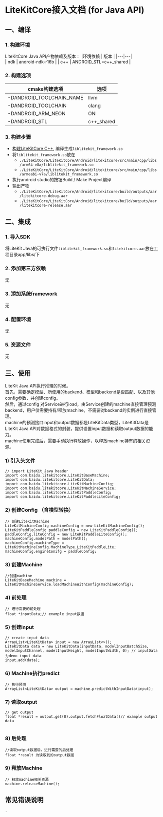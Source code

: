 # LiteKitCore接入文档 (for Java API)


## 一、编译
### 1. 构建环境
LiteKitCore Java API产物依赖及版本：
|环境依赖 | 版本 |
|---|---|  
| ndk | android-ndk-r16b |
| c++ | ANDROID_STL=c++_shared |



### 2. 构建选项
|cmake构建选项 | 选项 |
|---|---|  
| -DANDROID_TOOLCHAIN_NAME | llvm |
| -DANDROID_TOOLCHAIN | clang |
|-DANDROID_ARM_NEON | ON |
|-DANDROID_STL | c++_shared  |


### 3. 构建步骤
 - [构建LiteKitCore C++](/Doc/LiteKitCore接入文档(for%20Native%20C%2B%2B%20API%20on%20Android).md), 编译生成`liblitekit_framework.so`
 - 将`liblitekit_framework.so`放在
    - `./LiteKitCore/LiteKitCore/Android/litekitcore/src/main/cpp/libs/arm64-v8a/liblitekit_framework.so`
    - `./LiteKitCore/LiteKitCore/Android/litekitcore/src/main/cpp/libs/armeabi-v7a/liblitekit_framework.so`
- 执行android studio的按钮Build / Make Project编译
- 输出产物
  - `./LiteKitCore/LiteKitCore/Android/litekitcore/build/outputs/aar/litekitcore-debug.aar`
  - `./LiteKitCore/LiteKitCore/Android/litekitcore/build/outputs/aar/litekitcore-release.aar`

## 二、集成
### 1. 导入SDK
将LiteKit Java的可执行文件`liblitekit_framework.so`和`litekitcore.aar`放在工程目录app/libs/下


### 2. 添加第三方依赖
无

### 3. 添加系统framework
无

### 4. 配置环境
无

### 5. 资源文件
无

## 三、使用
   LiteKit Java API执行推理的时候。
   <br>
   首先，需要确定模型、所使用的backend、模型和backend是否匹配、以及其他config参数，并创建config。
   <br>
   然后，通过config 对Service进行load，由Service创建的machine直接管理预测backend，用户仅需要持有/释放machine，不需要对backend的实例进行直接管理。
   <br>
   machine的预测接口input和output数据都是LiteKitData类型，LiteKitData是LiteKit Java API对数据格式的封装，提供设置input数据和读取output数据的能力。
   <br>
   machine使用完成后，需要手动执行释放操作，以释放machine持有的相关资源。
    

### 1) 引入头文件
```
// import LiteKit Java header
import com.baidu.litekitcore.LiteKitBaseMachine;
import com.baidu.litekitcore.LiteKitData;
import com.baidu.litekitcore.LiteKitMachineConfig;
import com.baidu.litekitcore.LiteKitMachineService;
import com.baidu.litekitcore.LiteKitPaddleConfig;
import com.baidu.litekitcore.LiteKitPaddleLiteConfig;
```

### 2) 创建Config （含模型转换）
```
// 创建LiteKitMachine
LiteKitMachineConfig machineConfig = new LiteKitMachineConfig();
LiteKitPaddleConfig paddleConfig = new LiteKitPaddleConfig();
paddleConfig.liteConfig = new LiteKitPaddleLiteConfig();
machineConfig.modelPath = modelPath();
machineConfig.machineType = LiteKitMachineConfig.MachineType.LiteKitPaddleLite;
machineConfig.engineConifg = paddleConfig;
```

### 3) 创建Machine
```
//创建machine
LiteKitBaseMachine machine = LiteKitMachineService.loadMachineWithConfig(machineConfig);
```
### 4) 前处理
```
// 进行需要的前处理
float *inputData;// example input数据
```

### 5) 创建Input
```
// create input data
ArrayList<LiteKitData> input = new ArrayList<>();
LiteKitData data = new LiteKitData(inputData, modelInputBatchSize, modelInputChannel, modelInputHeight, modelInputWidth, 0); // inputData为demo input data
input.add(data);
```

### 6) Machine执行predict
```
// 执行预测
ArrayList<LiteKitData> output = machine.predictWithInputData(input);
```

### 7) 读取output
```
// get output
float *result = output.get(0).output.fetchFloatData()// example output data
        
```
 
### 8) 后处理
```
//读取output数据后，进行需要的后处理
float *result 为读取到的output数据
```

### 9) 释放Machine
```
// 释放machine相关资源
machine.releaseMachine();
```

## 常见错误说明
```
-
```
